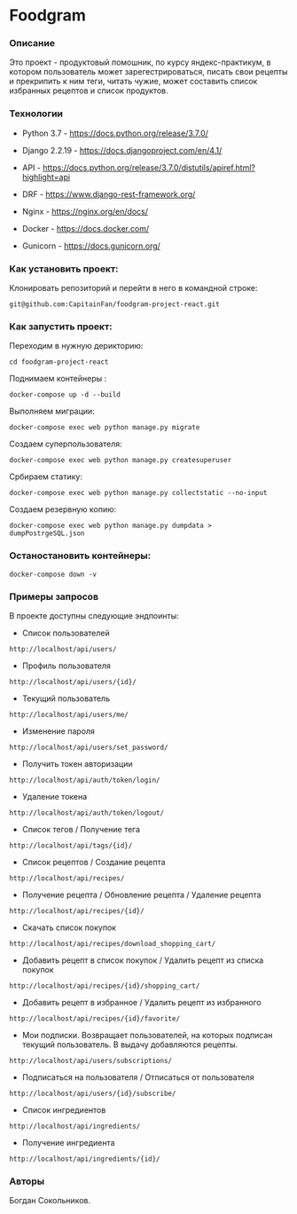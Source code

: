 # Foodgram


### Описание
Это проект - продуктовый помошник, по курсу яндекс-практикум, в котором пользователь может зарегестрироваться, писать свои рецепты и прекрипить к ним теги, читать чужие, может составить список избранных рецептов и список продуктов.


### Технологии
- Python 3.7  - https://docs.python.org/release/3.7.0/

- Django 2.2.19 - https://docs.djangoproject.com/en/4.1/

- API - https://docs.python.org/release/3.7.0/distutils/apiref.html?highlight=api

- DRF - https://www.django-rest-framework.org/

- Nginx - https://nginx.org/en/docs/

- Docker - https://docs.docker.com/

- Gunicorn - https://docs.gunicorn.org/


### Как установить проект:
Клонировать репозиторий и перейти в него в командной строке:

```
git@github.com:CapitainFan/foodgram-project-react.git
```


### Как запустить проект:

Переходим в нужную дерикторию:
```
cd foodgram-project-react
```

Поднимаем контейнеры :
```
docker-compose up -d --build
```

Выполняем миграции:

```
docker-compose exec web python manage.py migrate
```

Создаем суперпользователя:
```
docker-compose exec web python manage.py createsuperuser
```

Србираем статику:
```
docker-compose exec web python manage.py collectstatic --no-input
```

Создаем резервную копию:
```
docker-compose exec web python manage.py dumpdata > dumpPostrgeSQL.json
```


### Останостановить контейнеры:
```
docker-compose down -v
```


### Примеры запросов

В проекте доступны следующие эндпоинты:

- Список пользователей
```
http://localhost/api/users/
```

- Профиль пользователя
```
http://localhost/api/users/{id}/
```

- Текущий пользователь
```
http://localhost/api/users/me/
```

- Изменение пароля
```
http://localhost/api/users/set_password/
```

- Получить токен авторизации
```
http://localhost/api/auth/token/login/
```

- Удаление токена
```
http://localhost/api/auth/token/logout/
```

- Cписок тегов / Получение тега
```
http://localhost/api/tags/{id}/
```

- Список рецептов / Создание рецепта
```
http://localhost/api/recipes/
```

- Получение рецепта / Обновление рецепта / Удаление рецепта
```
http://localhost/api/recipes/{id}/
```

- Скачать список покупок
```
http://localhost/api/recipes/download_shopping_cart/
```

- Добавить рецепт в список покупок / Удалить рецепт из списка покупок 
```
http://localhost/api/recipes/{id}/shopping_cart/
```

- Добавить рецепт в избранное / Удалить рецепт из избранного
```
http://localhost/api/recipes/{id}/favorite/
```

- Мои подписки. Возвращает пользователей, на которых подписан текущий пользователь. В выдачу добавляются рецепты.

```
http://localhost/api/users/subscriptions/
```

- Подписаться на пользователя / Отписаться от пользователя 
```
http://localhost/api/users/{id}/subscribe/
```

- Список ингредиентов 
```
http://localhost/api/ingredients/
```

- Получение ингредиента
```
http://localhost/api/ingredients/{id}/
```


### Авторы
Богдан Сокольников.